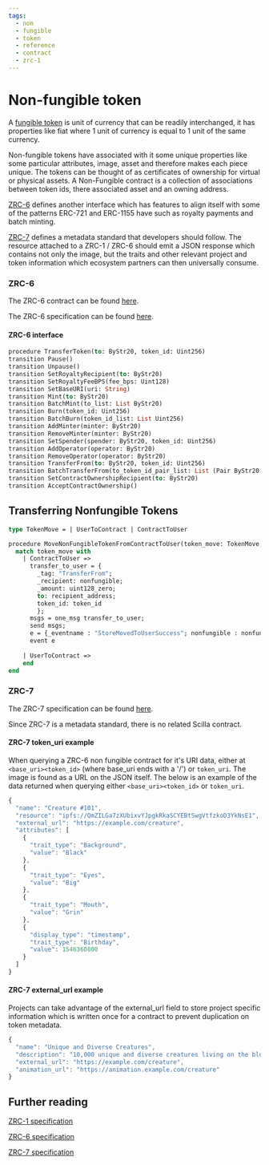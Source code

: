 ```yaml
---
tags:
  - non
  - fungible
  - token
  - reference
  - contract
  - zrc-1
---
```


# Non-fungible token

A [fungible token](fungible) is unit of currency that can be readily interchanged, it has properties like fiat where 1 unit of currency is equal to 1 unit of the same currency.

Non-fungible tokens have associated with it some unique properties like some particular attributes, image, asset and therefore makes each piece unique. The tokens can be thought of as certificates of ownership for virtual or physical assets. A Non-Fungible contract is a collection of associations between token ids, there associated asset and an owning address.

[ZRC-6](https://github.com/Zilliqa/ZRC/blob/master/zrcs/zrc-6.md) defines another interface which has features to align itself with some of the patterns ERC-721 and ERC-1155 have such as royalty payments and batch minting.

[ZRC-7](https://github.com/Zilliqa/ZRC/blob/master/zrcs/zrc-7.md) defines a metadata standard that developers should follow. The resource attached to a ZRC-1 / ZRC-6 should emit a JSON response which contains not only the image, but the traits and other relevant project and token information which ecosystem partners can then universally consume.

### ZRC-6

The ZRC-6 contract can be found [here](https://github.com/Zilliqa/ZRC/blob/master/reference/zrc6.scilla).

The ZRC-6 specification can be found [here](https://github.com/Zilliqa/ZRC/blob/master/zrcs/zrc-6.md).

#### ZRC-6 interface

```ocaml
procedure TransferToken(to: ByStr20, token_id: Uint256)
transition Pause()
transition Unpause()
transition SetRoyaltyRecipient(to: ByStr20)
transition SetRoyaltyFeeBPS(fee_bps: Uint128)
transition SetBaseURI(uri: String)
transition Mint(to: ByStr20)
transition BatchMint(to_list: List ByStr20)
transition Burn(token_id: Uint256)
transition BatchBurn(token_id_list: List Uint256)
transition AddMinter(minter: ByStr20)
transition RemoveMinter(minter: ByStr20)
transition SetSpender(spender: ByStr20, token_id: Uint256)
transition AddOperator(operator: ByStr20)
transition RemoveOperator(operator: ByStr20)
transition TransferFrom(to: ByStr20, token_id: Uint256)
transition BatchTransferFrom(to_token_id_pair_list: List (Pair ByStr20 Uint256))
transition SetContractOwnershipRecipient(to: ByStr20)
transition AcceptContractOwnership()
```

## Transferring Nonfungible Tokens

```ocaml
type TokenMove = | UserToContract | ContractToUser

procedure MoveNonFungibleTokenFromContractToUser(token_move: TokenMove, recipient_address: ByStr20, nonfungible: ByStr20, token_id: Uint256)
  match token_move with
    | ContractToUser =>
      transfer_to_user = {
        _tag: "TransferFrom";
        _recipient: nonfungible;
        _amount: uint128_zero;
        to: recipient_address;
        token_id: token_id
        };
      msgs = one_msg transfer_to_user;
      send msgs;
      e = {_eventname : "StoreMovedToUserSuccess"; nonfungible : nonfungible; token_id: token_id};  
      event e
      
    | UserToContract =>
    end
end
```

### ZRC-7

The ZRC-7 specification can be found [here](https://github.com/Zilliqa/ZRC/blob/master/zrcs/zrc-7.md).

Since ZRC-7 is a metadata standard, there is no related Scilla contract.

#### ZRC-7 token_uri example

When querying a ZRC-6 non fungible contract for it's URI data, either at ```<base_uri><token_id>``` (where base_uri ends with a '/') or ```token_uri```. The image is found as a URL on the JSON itself. The below is an example of the data returned when querying either ```<base_uri><token_id>``` or ```token_uri```.

```js
{
  "name": "Creature #101",
  "resource": "ipfs://QmZILGa7zXUbixvYJpgkRkaSCYEBtSwgVtfzkoD3YkNsE1",
  "external_url": "https://example.com/creature",
  "attributes": [
    {
      "trait_type": "Background",
      "value": "Black"
    },
    {
      "trait_type": "Eyes",
      "value": "Big"
    },
    {
      "trait_type": "Mouth",
      "value": "Grin"
    },
    {
      "display_type": "timestamp",
      "trait_type": "Birthday",
      "value": 1546360800
    }
  ]
}
```

#### ZRC-7 external_url example

Projects can take advantage of the external_url field to store project specific information which is written once for a contract to prevent duplication on token metadata.

```js
{
  "name": "Unique and Diverse Creatures",
  "description": "10,000 unique and diverse creatures living on the blockchain.",
  "external_url": "https://example.com/creature",
  "animation_url": "https://animation.example.com/creature"
}
```

## Further reading

[ZRC-1 specification](https://github.com/Zilliqa/ZRC/blob/master/zrcs/zrc-1.md)

[ZRC-6 specification](https://github.com/Zilliqa/ZRC/blob/master/zrcs/zrc-6.md)

[ZRC-7 specification](https://github.com/Zilliqa/ZRC/blob/master/zrcs/zrc-7.md)
